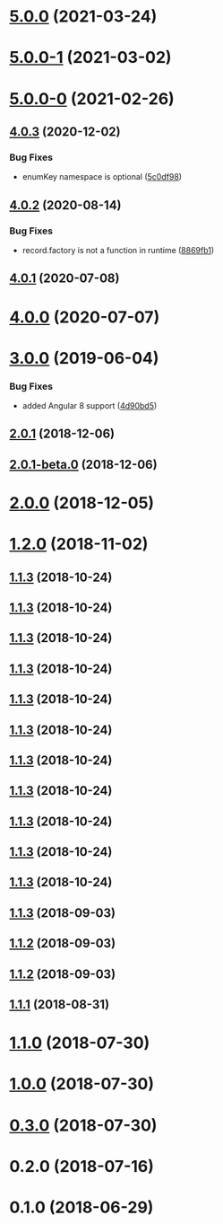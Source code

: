 # [5.0.0](https://github.com/LCGroupIT/angular-enum-listor/compare/v5.0.0-1...v5.0.0) (2021-03-24)



# [5.0.0-1](https://github.com/LCGroupIT/angular-enum-listor/compare/v5.0.0-0...v5.0.0-1) (2021-03-02)



# [5.0.0-0](https://github.com/LCGroupIT/angular-enum-listor/compare/v4.0.3...v5.0.0-0) (2021-02-26)



## [4.0.3](https://github.com/LCGroupIT/angular-enum-listor/compare/4.0.2...4.0.3) (2020-12-02)


### Bug Fixes

* enumKey namespace is optional ([5c0df98](https://github.com/LCGroupIT/angular-enum-listor/commit/5c0df98))



## [4.0.2](https://github.com/LCGroupIT/angular-enum-listor/compare/v4.0.1...v4.0.2) (2020-08-14)


### Bug Fixes

* record.factory is not a function in runtime ([8869fb1](https://github.com/LCGroupIT/angular-enum-listor/commit/8869fb1))



## [4.0.1](https://github.com/LCGroupIT/angular-enum-listor/compare/v4.0.0...v4.0.1) (2020-07-08)



# [4.0.0](https://github.com/LCGroupIT/angular-enum-listor/compare/v3.0.0...v4.0.0) (2020-07-07)



# [3.0.0](https://github.com/LCGroupIT/angular-enum-listor/compare/v2.0.1...v3.0.0) (2019-06-04)


### Bug Fixes

* added Angular 8 support ([4d90bd5](https://github.com/LCGroupIT/angular-enum-listor/commit/4d90bd5))



## [2.0.1](https://github.com/LCGroupIT/angular-enum-listor/compare/v2.0.1-beta.0...v2.0.1) (2018-12-06)



## [2.0.1-beta.0](https://github.com/LCGroupIT/angular-enum-listor/compare/v1.2.0...v2.0.1-beta.0) (2018-12-06)



# [2.0.0](https://github.com/LCGroupIT/angular-enum-listor/compare/v1.2.0...v2.0.0) (2018-12-05)



# [1.2.0](https://github.com/LCGroupIT/angular-enum-listor/compare/v0.3.0...v1.2.0) (2018-11-02)



<a name="1.1.3"></a>
## [1.1.3](https://github.com/LCGroupIT/angular-enum-listor/compare/v0.3.0...v1.1.3) (2018-10-24)



<a name="1.1.3"></a>
## [1.1.3](https://github.com/LCGroupIT/angular-enum-listor/compare/v0.3.0...v1.1.3) (2018-10-24)



<a name="1.1.3"></a>
## [1.1.3](https://github.com/LCGroupIT/angular-enum-listor/compare/v0.3.0...v1.1.3) (2018-10-24)



<a name="1.1.3"></a>
## [1.1.3](https://github.com/LCGroupIT/angular-enum-listor/compare/v0.3.0...v1.1.3) (2018-10-24)



<a name="1.1.3"></a>
## [1.1.3](https://github.com/LCGroupIT/angular-enum-listor/compare/v0.3.0...v1.1.3) (2018-10-24)



<a name="1.1.3"></a>
## [1.1.3](https://github.com/LCGroupIT/angular-enum-listor/compare/v0.3.0...v1.1.3) (2018-10-24)



<a name="1.1.3"></a>
## [1.1.3](https://github.com/LCGroupIT/angular-enum-listor/compare/v0.3.0...v1.1.3) (2018-10-24)



<a name="1.1.3"></a>
## [1.1.3](https://github.com/LCGroupIT/angular-enum-listor/compare/v0.3.0...v1.1.3) (2018-10-24)



<a name="1.1.3"></a>
## [1.1.3](https://github.com/LCGroupIT/angular-enum-listor/compare/v0.3.0...v1.1.3) (2018-10-24)



<a name="1.1.3"></a>
## [1.1.3](https://github.com/LCGroupIT/angular-enum-listor/compare/v0.3.0...v1.1.3) (2018-10-24)



<a name="1.1.3"></a>
## [1.1.3](https://github.com/LCGroupIT/angular-enum-listor/compare/v0.3.0...v1.1.3) (2018-10-24)



<a name="1.1.3"></a>
## [1.1.3](https://github.com/LCGroupIT/angular-enum-listor/compare/v0.3.0...v1.1.3) (2018-09-03)



<a name="1.1.2"></a>
## [1.1.2](https://github.com/LCGroupIT/angular-enum-listor/compare/v0.3.0...v1.1.2) (2018-09-03)



<a name="1.1.2"></a>
## [1.1.2](https://github.com/LCGroupIT/angular-enum-listor/compare/v0.3.0...v1.1.2) (2018-09-03)



<a name="1.1.1"></a>
## [1.1.1](https://github.com/LCGroupIT/angular-enum-listor/compare/v0.3.0...v1.1.1) (2018-08-31)



<a name="1.1.0"></a>
# [1.1.0](https://github.com/LCGroupIT/angular-enum-listor/compare/v0.3.0...v1.1.0) (2018-07-30)



<a name="1.0.0"></a>
# [1.0.0](https://github.com/LCGroupIT/angular-enum-listor/compare/v0.3.0...v1.0.0) (2018-07-30)



<a name="0.3.0"></a>
# [0.3.0](https://github.com/LCGroupIT/angular-enum-listor/compare/v0.2.0...v0.3.0) (2018-07-30)



<a name="0.2.0"></a>
# 0.2.0 (2018-07-16)



<a name="0.1.0"></a>
# 0.1.0 (2018-06-29)



